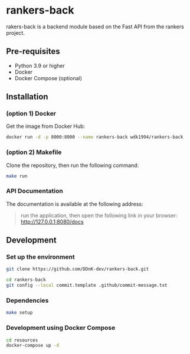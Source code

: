 # rankers-back

rakers-back is a backend module based on the Fast API from the rankers project.

## Pre-requisites

- Python 3.9 or higher
- Docker
- Docker Compose (optional)

## Installation

### (option 1) Docker

Get the image from Docker Hub:

```bash
docker run -d -p 8000:8000 --name rankers-back wdk1994/rankers-back
```

### (option 2) Makefile

Clone the repository, then run the following command:

```bash
make run
```

### API Documentation

The documentation is available at the following address:

> run the application, then open the following link in your browser: \
> http://127.0.0.1:8080/docs

## Development

### Set up the environment

```bash
git clone https://github.com/DDnK-dev/rankers-back.git

cd rankers-back
git config --local commit.template .github/commit-message.txt
```

### Dependencies

```bash
make setup
```

### Development using Docker Compose

```bash
cd resources
docker-compose up -d
```
